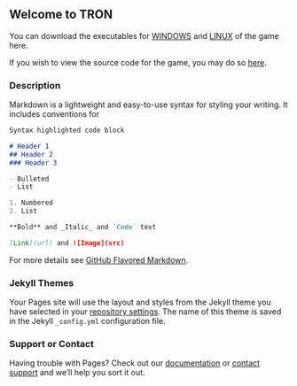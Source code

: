 ## Welcome to TRON

You can download the executables for [WINDOWS](https://github.com/Marz6759/TRON/edit/master/README.md) and [LINUX](https://github.com/Marz6759/TRON/edit/master/README.md) of the game here.

If you wish to view the source code for the game, you may do so [here](https://github.com/Marz6759/TRON).

### Description

Markdown is a lightweight and easy-to-use syntax for styling your writing. It includes conventions for

```markdown
Syntax highlighted code block

# Header 1
## Header 2
### Header 3

- Bulleted
- List

1. Numbered
2. List

**Bold** and _Italic_ and `Code` text

[Link](url) and ![Image](src)
```

For more details see [GitHub Flavored Markdown](https://guides.github.com/features/mastering-markdown/).

### Jekyll Themes

Your Pages site will use the layout and styles from the Jekyll theme you have selected in your [repository settings](https://github.com/Marz6759/TRON/settings). The name of this theme is saved in the Jekyll `_config.yml` configuration file.

### Support or Contact

Having trouble with Pages? Check out our [documentation](https://help.github.com/categories/github-pages-basics/) or [contact support](https://github.com/contact) and we’ll help you sort it out.

